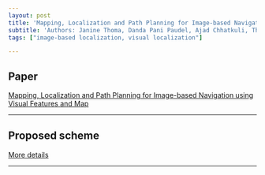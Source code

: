 ```yaml
---
layout: post
title: 'Mapping, Localization and Path Planning for Image-based Navigation using Visual Features and Map'
subtitle: 'Authors: Janine Thoma, Danda Pani Paudel, Ajad Chhatkuli, Thomas Probst, Luc Van Gool'
tags: ["image-based localization, visual localization"]

---
```


## Paper
<a href="http://openaccess.thecvf.com/content_CVPR_2019/html/Thoma_Mapping_Localization_and_Path_Planning_for_Image-Based_Navigation_Using_Visual_CVPR_2019_paper.html"> 
Mapping, Localization and Path Planning for Image-based Navigation using Visual Features and Map</a>

---

## Proposed scheme
[More details](https://github.com/hbyacademic/HBY/blob/master/_posts/1206_CVPR_Intro.pdf)

---
